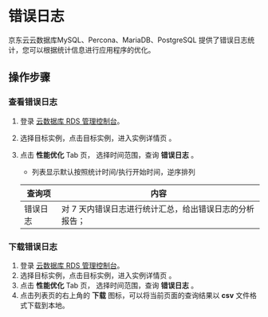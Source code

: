 # 错误日志 
京东云云数据库MySQL、Percona、MariaDB、PostgreSQL 提供了错误日志统计，您可以根据统计信息进行应用程序的优化。

## 操作步骤

### 查看错误日志
1. 登录 [云数据库 RDS 管理控制台](https://rds-console.jdcloud.com/database)。    
2. 选择目标实例，点击目标实例，进入实例详情页 。  
3. 点击 **性能优化** Tab 页， 选择时间范围，查询 **错误日志**  。
    * 列表显示默认按照统计时间/执行开始时间，逆序排列

   |查询项|内容|
   |---|---|
   |错误日志|对 7 天内错误日志进行统计汇总，给出错误日志的分析报告；|


### 下载错误日志
1. 登录 [云数据库 RDS 管理控制台](https://rds-console.jdcloud.com/database)。    
2. 选择目标实例，点击目标实例，进入实例详情页 。  
3. 点击 **性能优化** Tab 页， 选择时间范围，查询 **错误日志** 。
4. 点击列表页的右上角的 **下载** 图标，可以将当前页面的查询结果以 **csv** 文件格式下载到本地。

